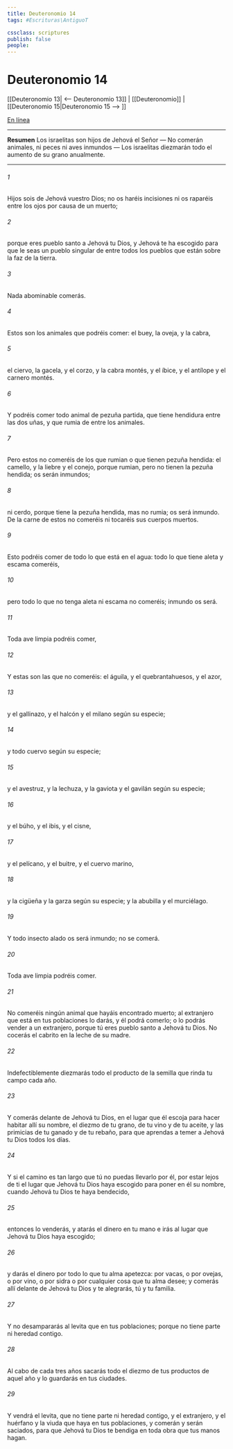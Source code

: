 ```yaml
---
title: Deuteronomio 14
tags: #Escrituras\AntiguoT

cssclass: scriptures
publish: false
people:
---
```


# Deuteronomio 14
[[Deuteronomio 13| <-- Deuteronomio 13]] | [[Deuteronomio]] | [[Deuteronomio 15|Deuteronomio 15 --> ]]

[En línea](https://churchofjesuschrist.org/study/scriptures/ot/deut/14?lang=spa)

---
__Resumen__
Los israelitas son hijos de Jehová el Señor — No comerán animales, ni peces ni aves inmundos — Los israelitas diezmarán todo el aumento de su grano anualmente.

---
###### 1 
Hijos sois de Jehová vuestro Dios; no os haréis incisiones ni os raparéis entre los ojos por causa de un muerto;

###### 2 
porque eres pueblo santo a Jehová tu Dios, y Jehová te ha escogido para que le seas un pueblo singular de entre todos los pueblos que están sobre la faz de la tierra.

###### 3 
Nada abominable comerás.

###### 4 
Estos son los animales que podréis comer: el buey, la oveja, y la cabra,

###### 5 
el ciervo, la gacela, y el corzo, y la cabra montés, y el íbice, y el antílope y el carnero montés.

###### 6 
Y podréis comer todo animal de pezuña partida, que tiene hendidura entre las dos uñas, y que rumia de entre los animales.

###### 7 
Pero estos no comeréis de los que rumian o que tienen pezuña hendida: el camello, y la liebre y el conejo, porque rumian, pero no tienen la pezuña hendida; os serán inmundos;

###### 8 
ni cerdo, porque tiene la pezuña hendida, mas no rumia; os será inmundo. De la carne de estos no comeréis ni tocaréis sus cuerpos muertos.

###### 9 
Esto podréis comer de todo lo que está en el agua: todo lo que tiene aleta y escama comeréis,

###### 10 
pero todo lo que no tenga aleta ni escama no comeréis; inmundo os será.

###### 11 
Toda ave limpia podréis comer,

###### 12 
Y estas son las que no comeréis: el águila, y el quebrantahuesos, y el azor,

###### 13 
y el gallinazo, y el halcón y el milano según su especie;

###### 14 
y todo cuervo según su especie;

###### 15 
y el avestruz, y la lechuza, y la gaviota y el gavilán según su especie;

###### 16 
y el búho, y el ibis, y el cisne,

###### 17 
y el pelícano, y el buitre, y el cuervo marino,

###### 18 
y la cigüeña y la garza según su especie; y la abubilla y el murciélago.

###### 19 
Y todo insecto alado os será inmundo; no se comerá.

###### 20 
Toda ave limpia podréis comer.

###### 21 
No comeréis ningún animal que hayáis encontrado muerto; al extranjero que está en tus poblaciones lo darás, y él podrá comerlo; o lo podrás vender a un extranjero, porque tú eres pueblo santo a Jehová tu Dios. No cocerás el cabrito en la leche de su madre.

###### 22 
Indefectiblemente diezmarás todo el producto de la semilla que rinda tu campo cada año.

###### 23 
Y comerás delante de Jehová tu Dios, en el lugar que él escoja para hacer habitar allí su nombre, el diezmo de tu grano, de tu vino y de tu aceite, y las primicias de tu ganado y de tu rebaño, para que aprendas a temer a Jehová tu Dios todos los días.

###### 24 
Y si el camino es tan largo que tú no puedas llevarlo por él, por estar lejos de ti el lugar que Jehová tu Dios haya escogido para poner en él su nombre, cuando Jehová tu Dios te haya bendecido,

###### 25 
entonces lo venderás, y atarás el dinero en tu mano e irás al lugar que Jehová tu Dios haya escogido;

###### 26 
y darás el dinero por todo lo que tu alma apetezca: por vacas, o por ovejas, o por vino, o por sidra o por cualquier cosa que tu alma desee; y comerás allí delante de Jehová tu Dios y te alegrarás, tú y tu familia.

###### 27 
Y no desampararás al levita que  en tus poblaciones; porque no tiene parte ni heredad contigo.

###### 28 
Al cabo de cada tres años sacarás todo el diezmo de tus productos de aquel año y lo guardarás en tus ciudades.

###### 29 
Y vendrá el levita, que no tiene parte ni heredad contigo, y el extranjero, y el huérfano y la viuda que haya en tus poblaciones, y comerán y serán saciados, para que Jehová tu Dios te bendiga en toda obra que tus manos hagan.

